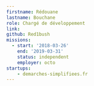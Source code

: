 ```yaml
---
firstname: Rédouane
lastname: Bouchane
role: Chargé de développement
link:
github: Red1bush
missions:
  - start: '2018-03-26'
    end: '2019-03-31'
    status: independent
    employer: octo
startups:
    - demarches-simplifiees.fr
---
```

